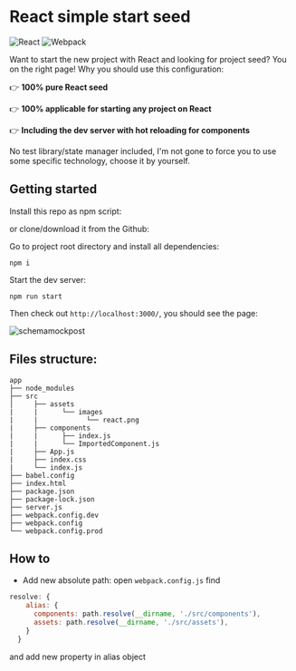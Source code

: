 # React simple start seed
![React](https://img.shields.io/badge/Seed%20project-react-%2364d0ee.svg)
![Webpack](https://img.shields.io/badge/bundler-webpack-%231e72b3.svg)

Want to start the new project with React and looking for project seed? You on the right page! Why you should use this configuration:

:point_right: **100% pure React seed**

:point_right: **100% applicable for starting any project on React**

:point_right: **Including the dev server with hot reloading for components**

No test library/state manager included, I'm not gone to force you to use some specific technology, choose it by yourself.

## Getting started

Install this repo as npm script:

or clone/download it from the Github:

Go to project root directory and install all dependencies: 

```npm i```

 Start the dev server:

```npm run start```

Then check out ```http://localhost:3000/```, you should see the page:

![schemamockpost](https://user-images.githubusercontent.com/15379788/50691613-4e5b4100-1042-11e9-88d8-4dbda6c25a84.png)

## Files structure:

```
app
├── node_modules
├── src
│     ├── assets
|     |      └── images
|     |            └── react.png
|     ├── components
|     |      ├── index.js
|     |      └── ImportedComponent.js
|     ├── App.js
|     ├── index.css
|     └── index.js
├── babel.config
├── index.html
├── package.json
├── package-lock.json
├── server.js
├── webpack.config.dev
├── webpack.config
└── webpack.config.prod
```

## How to

 - Add new absolute path: open ```webpack.config.js``` find 
```javascript
resolve: {
    alias: {
      components: path.resolve(__dirname, './src/components'),
      assets: path.resolve(__dirname, './src/assets'),
    }
  }
```
and add new property in alias object
